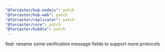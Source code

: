 ```yaml
---
"@farcaster/hub-nodejs": patch
"@farcaster/hub-web": patch
"@farcaster/replicator": patch
"@farcaster/core": patch
"@farcaster/hubble": patch
---
```


feat: rename some verification message fields to support more protocols
